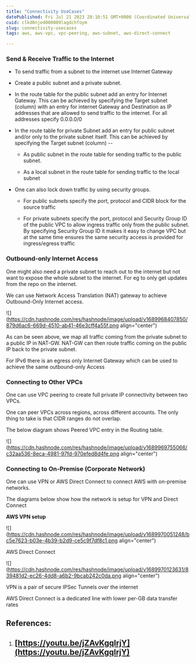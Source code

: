 ```yaml
---
title: "Connectivity UseCases"
datePublished: Fri Jul 21 2023 20:10:51 GMT+0000 (Coordinated Universal Time)
cuid: clkd0njed000009lagdchfoym
slug: connectivity-usecases
tags: aws, aws-vpc, vpc-peering, aws-subnet, aws-direct-connect

---
```


### Send & Receive Traffic to the Internet

* To send traffic from a subnet to the internet use Internet Gateway
    
* Create a public subnet and a private subnet.
    
* In the route table for the public subnet add an entry for Internet Gateway. This can be achieved by specifying the Target subnet (column) with an entry for internet Gateway and Destination as IP addresses that are allowed to send traffic to the internet. For all addresses specify 0.0.0.0/0
    
* In the route table for private Subnet add an entry for public subnet and/or only to the private subnet itself. This can be achieved by specifying the Target subnet (column) --
    
    * As public subnet in the route table for sending traffic to the public subnet.
        
    * As a local subnet in the route table for sending traffic to the local subnet
        
* One can also lock down traffic by using security groups.
    
    * For public subnets specify the port, protocol and CIDR block for the source traffic
        
    * For private subnets specify the port, protocol and Security Group ID of the public VPC to allow ingress traffic only from the public subnet. By specifying Security Group ID it makes it easy to change VPC but at the same time ensures the same security access is provided for ingress/egress traffic
        

### Outbound-only Internet Access

One might also need a private subnet to reach out to the internet but not want to expose the whole subnet to the internet. For eg to only get updates from the repo on the internet.

We can use Network Access Translation (NAT) gateway to achieve Outbound-Only Internet access.

![](https://cdn.hashnode.com/res/hashnode/image/upload/v1689968407850/879d6ac6-669d-4510-ab41-46e3cff4a55f.png align="center")

As can be seen above, we map all traffic coming from the private subnet to a public IP in NAT-GW. NAT-GW can then route traffic coming on the public IP back to the private subnet.

For IPv6 there is an egress only Internet Gateway which can be used to achieve the same outbound-only Access

### Connecting to Other VPCs

One can use VPC peering to create full private IP connectivity between two VPCs.

One can peer VPCs across regions, across different accounts. The only thing to take is that CIDR ranges do not overlap.

The below diagram shows Peered VPC entry in the Routing table.

![](https://cdn.hashnode.com/res/hashnode/image/upload/v1689969755066/c32aa536-8eca-4981-97fd-970efed8d4fe.png align="center")

### Connecting to On-Premise (Corporate Network)

One can use VPN or AWS Direct Connect to connect AWS with on-premise networks.

The diagrams below show how the network is setup for VPN and Direct Connect

**AWS VPN setup**

![](https://cdn.hashnode.com/res/hashnode/image/upload/v1689970051248/bc5e7623-b03e-4b39-b2d9-ce5c9f7df8c1.png align="center")

AWS Direct Connect

![](https://cdn.hashnode.com/res/hashnode/image/upload/v1689970123631/839481d2-ec26-4dd8-a6b2-9bcab242c0da.png align="center")

VPN is a pair of secure IPSec Tunnels over the internet

AWS Direct Connect is a dedicated line with lower per-GB data transfer rates

## References:

1. ## [https://youtu.be/jZAvKgqlrjY](https://youtu.be/jZAvKgqlrjY)
